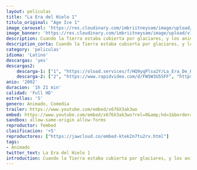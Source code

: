 ```yaml
---
layout: peliculas
title: "La Era del Hielo 1"
titulo_original: "Age Ice 1"
image_carousel: 'https://res.cloudinary.com/imbriitneysam/image/upload/v1543531720/era1-poster-min.jpg'
image_banner: 'https://res.cloudinary.com/imbriitneysam/image/upload/v1543531721/era1-banner-min.jpg'
description: Cuando la Tierra estaba cubierta por glaciares, y los animales corriendo para salvarse durante la Edad de Hielo, un torpe perezoso llamado Sid, un mamut lanudo llamado Manny un tigre dientes de sable llamado Diego, y unas bellotas amante de la ardilla con nombre Scrat se ven obligados a convertirse en héroes. Los cuatro regañadientes se unen cuando tienen que devolver un bebé humano a su padre ya que se enfrentan los elementos letales de la edad de hielo presentes
description_corta: Cuando la Tierra estaba cubierta por glaciares, y los animales corriendo para salvarse durante la Edad de Hielo, un torpe perezoso llamado Sid, un mamut lanudo llamado Manny un tigre dientes de sable llamado Diego, y unas bellotas amante de...
category: 'peliculas'
idioma: 'Latino'
descargas: 'yes'
descargas2:
    descarga-1: ["1", "https://oload.services/f/HQ9yqPlsa2Y/La_Era_De_Hielo_%282002%29.MP4.mp4", "https://www.google.com/s2/favicons?domain=openload.co","OpenLoad","https://res.cloudinary.com/imbriitneysam/image/upload/v1541473684/mexico.png", "Latino", "Full HD"]
    descarga-2: ["2", "https://www.rapidvideo.com/d/FWSW3U5SFF", "https://www.google.com/s2/favicons?domain=www.rapidvideo.com","RapidVideo","https://res.cloudinary.com/imbriitneysam/image/upload/v1541473684/mexico.png", "Latino", "Full HD"]
anio: '2002'
duracion: '1h 21 min'
calidad: 'Full HD'
estrellas: '5'
genero: Animado, Comedia
trailer: https://www.youtube.com/embed/x676X3ak3wo
embed: https://www.youtube.com/embed/x676X3ak3wo?rel=0&amp;hd=1&border=0&wmode=opaque&enablejsapi=1&modestbranding=1&controls=1&showinfo=1
sandbox: allow-same-origin allow-forms
reproductor: fembed
clasificacion: '+5'
reproductores: ["https://jawcloud.co/embed-ktek2n7tu2rv.html"]
tags:
- Animado
twitter_text: La Era del Hielo 1
introduction: Cuando la Tierra estaba cubierta por glaciares, y los animales corriendo para salvarse durante la Edad de Hielo, un torpe perezoso llamado Sid, un mamut lanudo llamado Manny un tigre dientes de sable llamado Diego, y unas bellotas amante de
---
```












